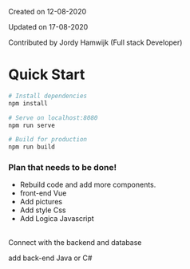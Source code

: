 Created on 12-08-2020

Updated on 17-08-2020

Contributed by Jordy Hamwijk (Full stack Developer)
# Quick Start

```bash
# Install dependencies
npm install

# Serve on localhost:8080
npm run serve

# Build for production
npm run build
```


### Plan that needs to be done!

- Rebuild code and add more components.
- front-end Vue
- Add pictures
- Add style Css
- Add Logica Javascript
<br/>
Connect with the backend and database

add back-end  Java or C#
